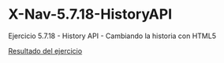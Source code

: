 # X-Nav-5.7.18-HistoryAPI
Ejercicio 5.7.18 - History API - Cambiando la historia con HTML5

[Resultado del ejercicio](https://damapin.github.io/X-Nav-5.7.18-HistoryAPI/biblio.html)

